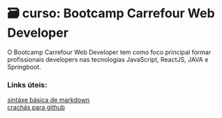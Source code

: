 # 🗃 curso: Bootcamp Carrefour Web Developer
O Bootcamp Carrefour Web Developer tem como foco principal formar profissionais developers nas tecnologias JavaScript, ReactJS, JAVA e Springboot.

### Links úteis:
[sintáxe básica de markdown](https://www.markdownguide.org/basic-syntax/)  
[crachás para github](https://dev.to/envoy_/150-badges-for-github-pnk)
